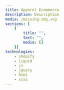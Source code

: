 ```yaml
---
title: Apparel Ecommerce
description: Description
media: /missing-img.svg
sections: [
    { 
        title: "",
        text: "",
        media: []
    }]
technologies: 
    - shopify
    - liquid
    - js
    - jquery
    - html
    - scss
---
```

<project-sections :project="{ sections, technologies, title, description }"></project-sections>
